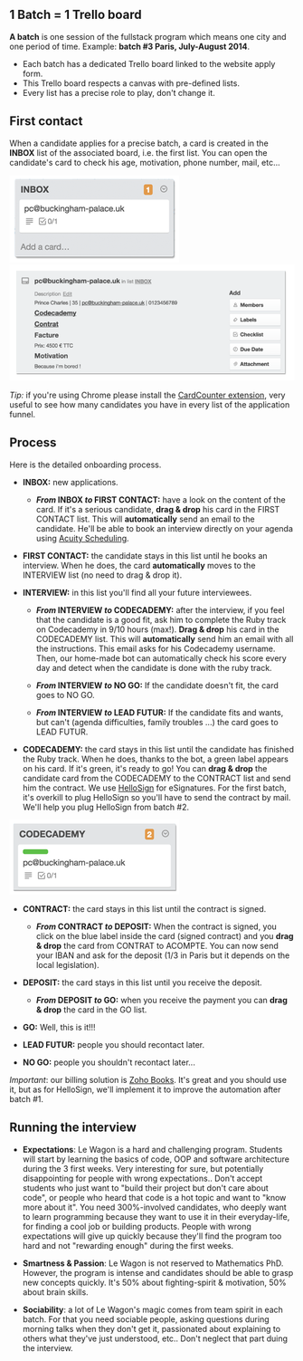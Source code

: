 ## 1 Batch = 1 Trello board

**A batch** is one session of the fullstack program which means one city and one period of time. Example: **batch #3 Paris, July-August 2014**.

- Each batch has a dedicated Trello board linked to the website apply form.
- This Trello board respects a canvas with pre-defined lists.
- Every list has a precise role to play, don't change it.

## First contact

When a candidate applies for a precise batch, a card is created in the **INBOX** list of the associated board, i.e. the first list. You can open the candidate's card to check his age, motivation, phone number, mail, etc...

![inbox list](images/inbox.png)
![card](images/card.png)

_Tip:_ if you're using Chrome please install the [CardCounter extension](https://chrome.google.com/webstore/detail/cardcounter-for-trello/miejdnaildjcmahbhmfngfdoficmkdhi?hl=en), very useful to see how many candidates you have in every list of the application funnel.

## Process

Here is the detailed onboarding process.

- **INBOX:** new applications.

  - **_From_ INBOX _to_ FIRST CONTACT:** have a look on the content of the card. If it's a serious candidate, **drag & drop** his card in the FIRST CONTACT list. This will **automatically** send an email to the candidate. He'll be able to book an interview directly on your agenda using [Acuity Scheduling](https://acuityscheduling.com/).

- **FIRST CONTACT:** the candidate stays in this list until he books an interview. When he does, the card **automatically** moves to the INTERVIEW list (no need to drag & drop it).

- **INTERVIEW:** in this list you'll find all your future interviewees.

  - **_From_ INTERVIEW _to_ CODECADEMY:** after the interview, if you feel that the candidate is a good fit, ask him to complete the Ruby track on Codecademy in 9/10 hours (max!). **Drag & drop** his card in the CODECADEMY list. This will **automatically** send him an email with all the instructions. This email asks for his Codecademy username. Then, our home-made bot can automatically check his score every day and detect when the candidate is done with the ruby track.

  - **_From_ INTERVIEW _to_ NO GO:** If the candidate doesn't fit, the card goes to NO GO.

  - **_From_ INTERVIEW _to_ LEAD FUTUR:** If the candidate fits and wants, but can't (agenda difficulties, family troubles ...) the card goes to LEAD FUTUR.

- **CODECADEMY:** the card stays in this list until the candidate has finished the Ruby track. When he does, thanks to the bot, a green label appears on his card. If it's green, it's ready to go! You can **drag & drop** the candidate card from the CODECADEMY to the CONTRACT list and send him the contract. We use [HelloSign](https://www.hellosign.com/) for eSignatures. For the first batch, it's overkill to plug HelloSign so you'll have to send the contract by mail. We'll help you plug HelloSign from batch #2.

![codecademy list](images/codecademy.png)

- **CONTRACT:** the card stays in this list until the contract is signed.

  - **_From_ CONTRACT _to_ DEPOSIT:** When the contract is signed, you click on the blue label inside the card (signed contract) and you **drag & drop** the card from CONTRAT to ACOMPTE. You can now send your IBAN and ask for the deposit (1/3 in Paris but it depends on the local legislation).

- **DEPOSIT:** the card stays in this list until you receive the deposit.

  - **_From_ DEPOSIT _to_ GO:** when you receive the payment you can **drag & drop** the card in the GO list.

- **GO:** Well, this is it!!!

- **LEAD FUTUR:** people you should recontact later.

- **NO GO:** people you shouldn't recontact later...

_Important_: our billing solution is [Zoho Books](https://books.zoho.com). It's great and you should use it, but as for HelloSign, we'll implement it to improve the automation after batch #1.

## Running the interview

- **Expectations**: Le Wagon is a hard and challenging program. Students will start by learning the basics of code, OOP and software architecture during the 3 first weeks. Very interesting for sure, but potentially disappointing for people with wrong expectations.. Don't accept students who just want to "build their project but don't care about code", or people who heard  that code is a hot topic and want to "know more about it". You need 300%-involved candidates, who deeply want to learn programming because they want to use it in their everyday-life, for finding a cool job or building products. People with wrong expectations will give up quickly because they'll find the program too hard and not "rewarding enough" during the first weeks.

- **Smartness & Passion**: Le Wagon is not reserved to Mathematics PhD. However, the program is intense and candidates should be able to grasp new concepts quickly. It's 50% about fighting-spirit & motivation, 50% about brain skills.

- **Sociability**: a lot of Le Wagon's magic comes from team spirit in each batch. For that you need sociable people, asking questions during morning talks when they don't get it, passionated about explaining to others what they've just understood, etc.. Don't neglect that part duing the interview.
